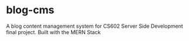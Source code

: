 # blog-cms

A blog content management system for CS602 Server Side Development final project. Built with the MERN Stack

